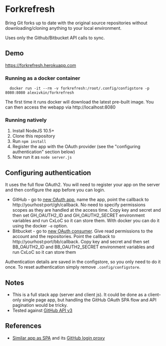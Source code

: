 # Forkrefresh

Bring Git forks up to date with the original source repositories without downloading/cloning anything to your local environment.

Uses only the Github/Bitbucket API calls to sync.

## Demo

https://forkrefresh.herokuapp.com

### Running as a docker container

      docker run -it --rm -v forkrefresh:/root/.config/configstore -p 8080:8080 alexivkin/forkrefresh

The first time it runs docker will download the latest pre-built image. You can then access the webapp via http://localhost:8080

### Running natively

1. Install NodeJS 10.5+
2. Clone this repository
3. Run `npm install`
4. Register the app with the OAuth provider (see the "configuring authentication" section below)
5. Now run it as `node server.js`

## Configuring authentication

It uses the full flow OAuth2. You will need to register your app on the server and then configure the app before you can login.
* GitHub - go to [new OAuth app](https://github.com/settings/applications/new), name the app, point the callback to http://yourhost:port/gh/callback. No need to specify permissions scopes as they are handled at the access time. Copy key and secret and then set GH_OAUTH2_ID and GH_OAUTH2_SECRET environment variables and run CxLoC so it can store them. With docker you can do it using the docker `-e` option.
* Bitbucket - go to [new OAuth consumer](https://bitbucket.org/account/user/cxai/oauth-consumers/new). Give read permissions to the account and the repositories. Point the callback to http://yourhost:port/bb/callback. Copy key and secret and then set BB_OAUTH2_ID and BB_OAUTH2_SECRET environment variables and run CxLoC so it can store them

Authentication details are saved in the configstore, so you only need to do it once. To reset authentication simply remove `.config/configstore`.

## Notes

* This is a full stack app (server and client js). It could be done as a client-only single page app, but handling the GitHub OAuth SPA flow and API pagination would be tricky.
* Tested against [GitHub API v3](https://developer.github.com/v3/)

## References

* [Similar app as SPA](https://github.com/upriver/upriver.github.io) and its [GitHub login proxy](https://github.com/prose/gatekeeper)
